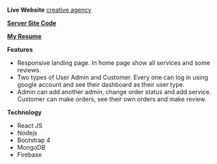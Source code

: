 **Live Website** [creative agency](https://creative-agency-1b7d2.web.app/)

[**Server Site Code**](https://github.com/nanditamandal/creative-agency-server/)

[**My Resume**](https://drive.google.com/file/d/1SKPtRZH-LAxhCUD_dSV-vZYMkoYyDo1U/view?usp=sharing)

**Features**
- Responsive landing page. In home page show all services and some reviews.
-	Two types of User Admin and Customer. Every one can log in using google account and see their dashboard as their user type.
-	Admin can add another admin, change order status and add service. Customer can make orders, see their own orders and make review. 

**Technology**
- React JS    
- Nodejs
- Bootstrap 4
- MongoDB
- Firebase
 







